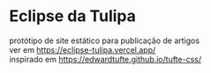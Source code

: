 # Eclipse da Tulipa
protótipo de site estático para publicação de artigos  
ver em https://eclipse-tulipa.vercel.app/  
inspirado em https://edwardtufte.github.io/tufte-css/  
